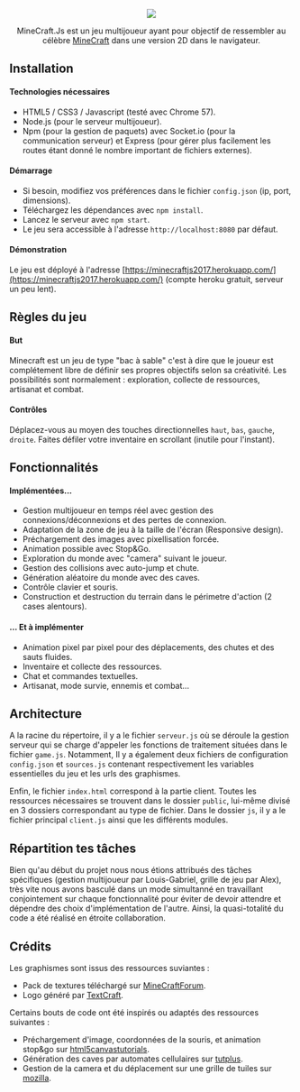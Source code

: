 <p align="center"><img src="https://minecraftjs2017.herokuapp.com/img/logo.png"></p>
<p align="center">MineCraft.Js est un jeu multijoueur ayant pour objectif de ressembler au célèbre <a href="https://minecraft.net/">MineCraft</a> dans une version 2D dans le navigateur.
</p>



## Installation
#### Technologies nécessaires

- HTML5 / CSS3 / Javascript (testé avec Chrome 57).
- Node.js (pour le serveur multijoueur).
- Npm (pour la gestion de paquets) avec Socket.io (pour la communication serveur) et Express (pour gérer plus facilement les routes étant donné le nombre important de fichiers externes).

#### Démarrage

- Si besoin, modifiez vos préférences dans le fichier `config.json` (ip, port, dimensions).
- Téléchargez les dépendances avec `npm install`.
- Lancez le serveur avec `npm start`.
- Le jeu sera accessible à l'adresse `http://localhost:8080` par défaut.

#### Démonstration

Le jeu est déployé à l'adresse [https://minecraftjs2017.herokuapp.com/](https://minecraftjs2017.herokuapp.com/) (compte heroku gratuit, serveur un peu lent).



## Règles du jeu
#### But

Minecraft est un jeu de type "bac à sable" c'est à dire que le joueur est complétement libre de définir ses propres objectifs selon sa créativité. Les possibilités sont normalement : exploration, collecte de ressources, artisanat et combat.

#### Contrôles

Déplacez-vous au moyen des touches directionnelles `haut`, `bas`, `gauche`, `droite`. Faites défiler votre inventaire en scrollant (inutile pour l'instant).



## Fonctionnalités
#### Implémentées...

- Gestion multijoueur en temps réel avec gestion des connexions/déconnexions et des pertes de connexion.
- Adaptation de la zone de jeu à la taille de l'écran (Responsive design).
- Préchargement des images avec pixellisation forcée.
- Animation possible avec Stop&Go.
- Exploration du monde avec "camera" suivant le joueur.
- Gestion des collisions avec auto-jump et chute.
- Génération aléatoire du monde avec des caves.
- Contrôle clavier et souris.
- Construction et destruction du terrain dans le périmetre d'action (2 cases alentours).

#### ... Et à implémenter
- Animation pixel par pixel pour des déplacements, des chutes et des sauts fluides.
- Inventaire et collecte des ressources.
- Chat et commandes textuelles.
- Artisanat, mode survie, ennemis et combat...



## Architecture

A la racine du répertoire, il y a le fichier `serveur.js` où se déroule la gestion serveur qui se charge d'appeler les fonctions de traitement situées dans le fichier `game.js`. Notamment,
Il y a également deux fichiers de configuration `config.json` et `sources.js` contenant respectivement les variables essentielles du jeu et les urls des graphismes.

Enfin, le fichier `index.html` correspond à la partie client. Toutes les ressources nécessaires se trouvent dans le dossier `public`, lui-même divisé en 3 dossiers correspondant au type de fichier. Dans le dossier `js`, il y a le fichier principal `client.js` ainsi que les différents modules.



## Répartition tes tâches

Bien qu'au début du projet nous nous étions attribués des tâches spécifiques (gestion multijoueur par Louis-Gabriel, grille de jeu par Alex), très vite nous avons basculé dans un mode simultanné en travaillant conjointement sur chaque fonctionnalité pour éviter de devoir attendre et dépendre des choix d'implémentation de l'autre. Ainsi, la quasi-totalité du code a été réalisé en étroite collaboration.



## Crédits

Les graphismes sont issus des ressources suviantes :
- Pack de textures téléchargé sur  [MineCraftForum](http://www.minecraftforum.net/forums/mapping-and-modding/resource-packs/resource-pack-discussion/1249790-16x-32x-64x-1-8-the-default-texture-files?comment=1).
- Logo généré par [TextCraft](https://textcraft.net/).

Certains bouts de code ont été inspirés ou adaptés des ressources suivantes :
- Préchargement d'image, coordonnées de la souris, et animation stop&go sur  [html5canvastutorials](http://www.html5canvastutorials.com/).
- Génération des caves par automates cellulaires sur [tutplus](https://gamedevelopment.tutsplus.com/tutorials/generate-random-cave-levels-using-cellular-automata--gamedev-9664).
- Gestion de la camera et du déplacement sur une grille de tuiles sur [mozilla](https://developer.mozilla.org/en-US/docs/Games/Techniques/Tilemaps/Square_tilemaps_implementation:_Scrolling_maps).

